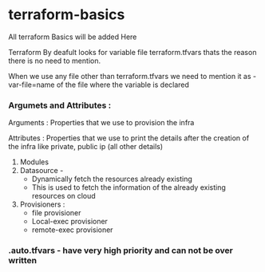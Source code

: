 # terraform-basics

All terraform Basics will be added Here

Terraform By deafult looks for variable file terraform.tfvars thats the reason there is no need to mention.

When we use any file other than terraform.tfvars we need to mention it as  -var-file=name of the file where the variable is declared


### Argumets and Attributes :

Arguments : Properties that we use to provision the infra

Attributes : Properties that we use to print the details after the creation of the infra like private, public ip (all other details)

1) Modules
2) Datasource - 
    * Dynamically fetch the resources     already existing
    * This is used to fetch the information of the already existing resources on cloud
3) Provisioners :
    * file provisioner
    * Local-exec provisioner
    * remote-exec provisioner

### .auto.tfvars - have very high priority and can not be over written